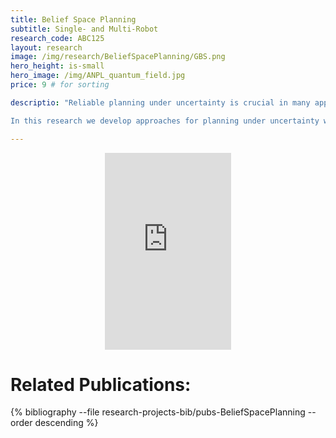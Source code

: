 ```yaml
---
title: Belief Space Planning
subtitle: Single- and Multi-Robot
research_code: ABC125
layout: research
image: /img/research/BeliefSpacePlanning/GBS.png
hero_height: is-small
hero_image: /img/ANPL_quantum_field.jpg 
price: 9 # for sorting 

descriptio: "Reliable planning under uncertainty is crucial in many application endeavors in which the platform operates in full or partial autonomy, such as autonomous navigation and exploration, monitoring, surveillance and robotic surgery. Autonomous operation in complex unknown scenarios involves a deep intertwining of estimation and planning capabilities. The agent has to fuse sensor measurements in order to infer its state and to build a model of the surrounding environment. Moreover, accomplishing given goals with high accuracy and robustness requires accounting for different sources of uncertainty within motion planning. Consequently, planning should be done in the belief space, a problem also known as partially observable Markov decision process (POMDP).

In this research we develop approaches for planning under uncertainty when the environment model in which the platform operates is unknown or uncertain, and in lack of sources of absolute information (e.g. no GPS). We represent the agent state and the state of the surrounding environment within the belief space, and investigate approaches for planning in the continuous domain."

---
```


<!-- add  youtube and bibliography Here-->

<div style="display: flex; justify-content: center;">
    <iframe width="40%" height="315" src="https://www.youtube.com/embed/9e8pflrSj_o" frameborder="0" allow="accelerometer; autoplay; clipboard-write; encrypted-media; gyroscope; picture-in-picture" allowfullscreen></iframe>
</div>



# Related Publications: 
{% bibliography --file research-projects-bib/pubs-BeliefSpacePlanning --order descending %}


